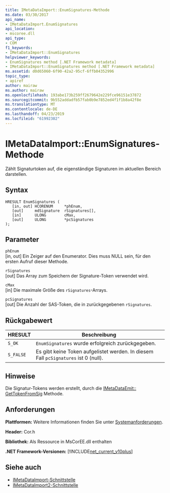 ```yaml
---
title: IMetaDataImport::EnumSignatures-Methode
ms.date: 03/30/2017
api_name:
- IMetaDataImport.EnumSignatures
api_location:
- mscoree.dll
api_type:
- COM
f1_keywords:
- IMetaDataImport::EnumSignatures
helpviewer_keywords:
- EnumSignatures method [.NET Framework metadata]
- IMetaDataImport::EnumSignatures method [.NET Framework metadata]
ms.assetid: d0d65060-6f90-42a2-95cf-6ffb04352996
topic_type:
- apiref
author: mairaw
ms.author: mairaw
ms.openlocfilehash: 193abe173b259ff2679642e229fce96151e37872
ms.sourcegitcommit: 9b552addadfb57fab0b9e7852ed4f1f1b8a42f8e
ms.translationtype: MT
ms.contentlocale: de-DE
ms.lasthandoff: 04/23/2019
ms.locfileid: "61992302"
---
```

# <a name="imetadataimportenumsignatures-method"></a>IMetaDataImport::EnumSignatures-Methode
Zählt Signaturtoken auf, die eigenständige Signaturen im aktuellen Bereich darstellen.  
  
## <a name="syntax"></a>Syntax  
  
```  
HRESULT EnumSignatures (  
   [in, out] HCORENUM     *phEnum,  
   [out]     mdSignature  rSignatures[],  
   [in]      ULONG        cMax,  
   [out]     ULONG        *pcSignatures  
);  
```  
  
## <a name="parameters"></a>Parameter  
 `phEnum`  
 [in, out] Ein Zeiger auf den Enumerator. Dies muss NULL sein, für den ersten Aufruf dieser Methode.  
  
 `rSignatures`  
 [out] Das Array zum Speichern der Signature-Token verwendet wird.  
  
 `cMax`  
 [in] Die maximale Größe des `rSignatures`-Arrays.  
  
 `pcSignatures`  
 [out] Die Anzahl der SAS-Token, die in zurückgegebenen `rSignatures`.  
  
## <a name="return-value"></a>Rückgabewert  
  
|HRESULT|Beschreibung|  
|-------------|-----------------|  
|`S_OK`|`EnumSignatures` wurde erfolgreich zurückgegeben.|  
|`S_FALSE`|Es gibt keine Token aufgelistet werden. In diesem Fall `pcSignatures` ist 0 (null).|  
  
## <a name="remarks"></a>Hinweise  
 Die Signatur-Tokens werden erstellt, durch die [IMetaDataEmit:: GetTokenFromSig](../../../../docs/framework/unmanaged-api/metadata/imetadataemit-gettokenfromsig-method.md) Methode.  
  
## <a name="requirements"></a>Anforderungen  
 **Plattformen:** Weitere Informationen finden Sie unter [Systemanforderungen](../../../../docs/framework/get-started/system-requirements.md).  
  
 **Header:** Cor.h  
  
 **Bibliothek:** Als Ressource in MsCorEE.dll enthalten  
  
 **.NET Framework-Versionen:** [!INCLUDE[net_current_v10plus](../../../../includes/net-current-v10plus-md.md)]  
  
## <a name="see-also"></a>Siehe auch

- [IMetaDataImport-Schnittstelle](../../../../docs/framework/unmanaged-api/metadata/imetadataimport-interface.md)
- [IMetaDataImport2-Schnittstelle](../../../../docs/framework/unmanaged-api/metadata/imetadataimport2-interface.md)
